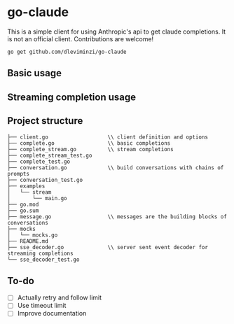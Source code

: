 # go-claude

This is a simple client for using Anthropic's api to get claude completions. It is not an official client. Contributions are welcome!

```
go get github.com/dleviminzi/go-claude
```

## Basic usage

## Streaming completion usage

## Project structure
```
├── client.go                   \\ client definition and options
├── complete.go                 \\ basic completions
├── complete_stream.go          \\ stream completions
├── complete_stream_test.go
├── complete_test.go
├── conversation.go             \\ build conversations with chains of prompts 
├── conversation_test.go
├── examples
│   └── stream
│       └── main.go
├── go.mod
├── go.sum
├── message.go                  \\ messages are the building blocks of conversations
├── mocks
│   └── mocks.go
├── README.md
├── sse_decoder.go              \\ server sent event decoder for streaming completions
└── sse_decoder_test.go
```

## To-do
- [ ] Actually retry and follow limit
- [ ] Use timeout limit 
- [ ] Improve documentation